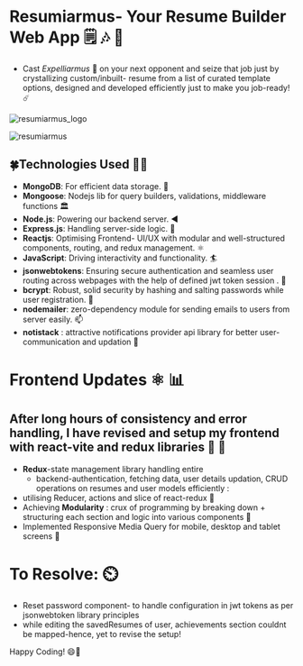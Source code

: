 # Resumiarmus- Your Resume Builder Web App 🗒️ 🎶 📄
- Cast *Expelliarmus* 🌟 on your next opponent and seize that job just by crystallizing custom/inbuilt- resume from a list of 
curated template options, designed and developed efficiently just to make you job-ready! ☄️

![resumiarmus_logo](https://github.com/Nkovaturient/Resumiarmus-Your-Resume-Builder-Web-App/assets/127786136/56befdd1-4859-417f-9ba4-dbac6f7d12ca)

![resumiarmus](https://github.com/Nkovaturient/Resumiarmus-Your-Resume-Builder/assets/127786136/31fb1212-5c22-4dec-abc5-0068fa32e8b1)


## 🍀Technologies Used 🧑‍💻

- **MongoDB**: For efficient data storage. 🏪
- **Mongoose**: Nodejs lib for query builders, validations, middleware functions 🏛️
- **Node.js**: Powering our backend server. ◀️
- **Express.js**: Handling server-side logic. 🧮
- **Reactjs**: Optimising Frontend- UI/UX with modular and well-structured components, routing, and redux management. ⚛️
- **JavaScript**: Driving interactivity and functionality. 🏄
- **jsonwebtokens**: Ensuring secure authentication and seamless user routing across webpages with the help of defined jwt token session . 🛂
- **bcrypt**: Robust, solid security by hashing and salting passwords while user registration. 🔐
- **nodemailer**: zero-dependency module for sending emails to users from server easily. 📫
- **notistack** : attractive notifications provider api library for better user-communication and updation 🔔

# Frontend Updates  ⚛️ 📊
## After long hours of consistency and error handling, I have revised and setup my frontend with react-vite and redux libraries 🗽 🥳
-  **Redux**-state management library handling entire
    - backend-authentication, fetching data, user details updation, CRUD operations on resumes and user models efficiently :
- utilising Reducer, actions and slice of react-redux 📃
- Achieving **Modularity** : crux of programming by breaking down + structuring each section and logic into various components 📔
- Implemented Responsive Media Query for mobile, desktop and tablet screens 🌟

# To Resolve: ⏲️
- Reset password component- to handle configuration in jwt tokens as per jsonwebtoken library principles
- while editing the savedResumes of user, achievements section couldnt be mapped-hence, yet to revise the setup!

Happy Coding! 😄💙
